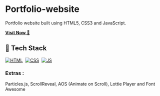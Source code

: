 # Portfolio-website
Portfolio website built using HTML5, CSS3 and JavaScript.

<a href="https://rayhann.netlify.app/" target="_blank">**Visit Now** 🚀</a>


## 📌 Tech Stack
[![HTML](https://img.shields.io/badge/html5%20-%23E34F26.svg?&style=for-the-badge&logo=html5&logoColor=white)](https://github.com/rayhanazy/Portfolio-website/search?l=html)&nbsp;
[![CSS](https://img.shields.io/badge/css3%20-%231572B6.svg?&style=for-the-badge&logo=css3&logoColor=white)](https://github.com/rayhanazy/Portfolio-website/search?l=css)&nbsp;
[![JS](https://img.shields.io/badge/javascript%20-%23323330.svg?&style=for-the-badge&logo=javascript&logoColor=%23F7DF1E)](https://github.com/rayhanazy/Portfolio-website/search?l=javascript)

### Extras : 
Particles.js, ScrollReveal, AOS (Animate on Scroll), Lottie Player and Font Awesome
